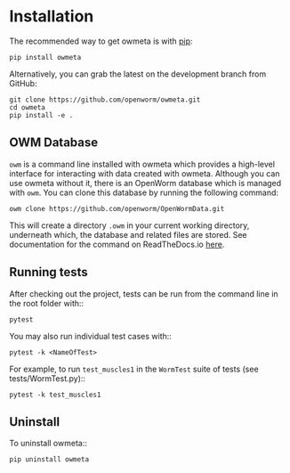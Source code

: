 Installation
============
The recommended way to get owmeta is with [pip](http://pip.readthedocs.org/en/latest/installing.html):

    pip install owmeta

Alternatively, you can grab the latest on the development branch from GitHub:

    git clone https://github.com/openworm/owmeta.git
    cd owmeta
    pip install -e .

OWM Database
------------
`owm` is a command line installed with owmeta which provides a high-level
interface for interacting with data created with owmeta. Although you can
use owmeta without it, there is an OpenWorm database which is managed with
`owm`. You can clone this database by running the following command:

    owm clone https://github.com/openworm/OpenWormData.git

This will create a directory `.owm` in your current working directory,
underneath which, the database and related files are stored. See documentation
for the command on ReadTheDocs.io
[here](https://owmeta-core.readthedocs.io/en/stable/command.html). 

Running tests
-------------

After checking out the project, tests can be run from the command line in the root folder with::

    pytest

You may also run individual test cases with::

    pytest -k <NameOfTest>

For example, to run ``test_muscles1`` in the ``WormTest`` suite of tests (see tests/WormTest.py)::

    pytest -k test_muscles1

Uninstall
----------

To uninstall owmeta::

    pip uninstall owmeta
